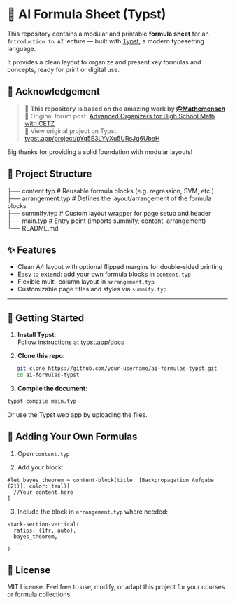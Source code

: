 # 🧠 AI Formula Sheet (Typst)

This repository contains a modular and printable **formula sheet** for an `Introduction to AI` lecture — built with [Typst](https://typst.app), a modern typesetting language.

It provides a clean layout to organize and present key formulas and concepts, ready for print or digital use.

## 📌 Acknowledgement

> 📖 **This repository is based on the amazing work by [@Mathemensch](https://forum.typst.app/u/Mathemensch)**  
> 💬 Original forum post: [Advanced Organizers for High School Math with CETZ](https://forum.typst.app/t/advanced-organizers-for-high-school-math-with-cetz/2475)  
> 🔗 View original project on Typst: [typst.app/project/pYq5E3LYyXu5URsJq6UbeH](https://typst.app/project/pYq5E3LYyXu5URsJq6UbeH)

Big thanks for providing a solid foundation with modular layouts!

## 📁 Project Structure

├── content.typ # Reusable formula blocks (e.g. regression, SVM, etc.) \
├── arrangement.typ # Defines the layout/arrangement of the formula blocks \
├── summify.typ # Custom layout wrapper for page setup and header \
├── main.typ # Entry point (imports summify, content, arrangement) \
└── README.md

## ✨ Features

- Clean A4 layout with optional flipped margins for double-sided printing
- Easy to extend: add your own formula blocks in `content.typ`
- Flexible multi-column layout in `arrangement.typ`
- Customizable page titles and styles via `summify.typ`

---

## 🚀 Getting Started

1. **Install Typst**:  
   Follow instructions at [typst.app/docs](https://typst.app/docs/)

2. **Clone this repo**:

```bash
   git clone https://github.com/your-username/ai-formulas-typst.git
   cd ai-formulas-typst
```

3. **Compile the document**:

```bash
typst compile main.typ
```

Or use the Typst web app by uploading the files.

## 🧩 Adding Your Own Formulas

1. Open `content.typ`

2. Add your block:

```typst
#let bayes_theorem = content-block(title: [Backpropagation Aufgabe (21)], color: teal)[
  //Your content here
]
```

3. Include the block in `arrangement.typ` where needed:

```typst
stack-section-vertical(
  ratios: (1fr, auto),
  bayes_theorem,
  ...
)
```

## 📄 License

MIT License.
Feel free to use, modify, or adapt this project for your courses or formula collections.
